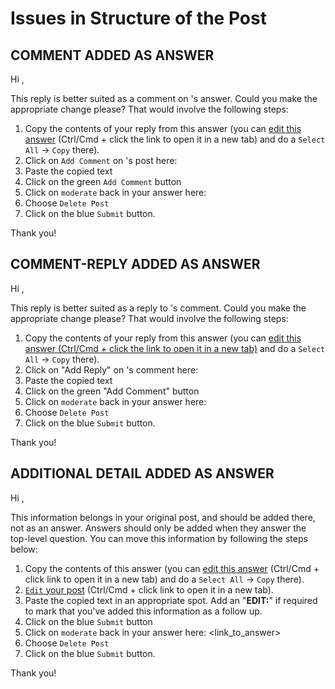 Issues in Structure of the Post
====


COMMENT ADDED AS ANSWER
----
Hi <uname>,

This reply is better suited as a comment on <answerer>'s answer. Could you make the appropriate change please? That would involve the following steps:

 1. Copy the contents of your reply from this answer (you can <a href="https://www.biostars.org/p/edit/<post_id>/">edit this answer</a> (Ctrl/Cmd + click the link to open it in a new tab)</a> and do a `Select All` -> `Copy` there).
 2. Click on `Add Comment` on <name>'s post here: <link>
 3. Paste the copied text
 4. Click on the green `Add Comment` button
 5. Click on `moderate` back in your answer here: <link>
 6. Choose `Delete Post`
 7. Click on the blue `Submit` button.

Thank you!


COMMENT-REPLY ADDED AS ANSWER
----

Hi <uname> ,

This reply is better suited as a reply to <answerer>'s comment. Could you make the appropriate change please? That would involve the following steps:

 1. Copy the contents of your reply from this answer (you can <a href="https://www.biostars.org/p/edit/<post_id>/">edit this answer (Ctrl/Cmd + click the link to open it in a new tab)</a> and do a `Select All` -> `Copy` there).
 2. Click on "Add Reply" on <name> 's comment here: <link>
 3. Paste the copied text
 4. Click on the green "Add Comment" button
 5. Click on `moderate` back in your answer here: <link>
 6. Choose `Delete Post`
 7. Click on the blue `Submit` button.

Thank you!


ADDITIONAL DETAIL ADDED AS ANSWER
----

Hi <uname> ,
 
 This information belongs in your original post, and should be added there, not as an answer. Answers should only be added when they answer the top-level question. You can move this information by following the steps below:
 
 1. Copy the contents of this answer (you can <a href="https://www.biostars.org/p/edit/<answer_post_id>/">edit this answer</a> (Ctrl/Cmd + click link to open it in a new tab) and do a `Select All` -> `Copy` there).
 2. <a href="https://www.biostars.org/p/edit/<top_level_post_id>/" target="_blank">`Edit` your post</a> (Ctrl/Cmd + click link to open it in a new tab).
 3. Paste the copied text in an appropriate spot. Add an "**EDIT:**" if required to mark that you've added this information as a follow up.
 4. Click on the blue `Submit` button
 5. Click on `moderate` back in your answer here: <link_to_answer>
 6. Choose `Delete Post`
 7. Click on the blue `Submit` button.
 
 Thank you!
 
 
